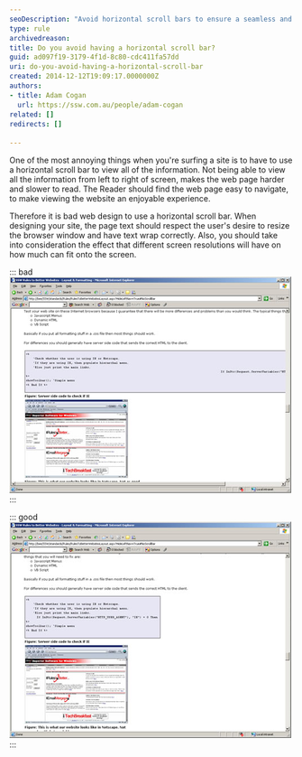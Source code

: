 ```yaml
---
seoDescription: "Avoid horizontal scroll bars to ensure a seamless and enjoyable browsing experience, as they can hinder text readability and user navigation."
type: rule
archivedreason: 
title: Do you avoid having a horizontal scroll bar?
guid: ad097f19-3179-4f1d-8c80-cdc411fa57dd
uri: do-you-avoid-having-a-horizontal-scroll-bar
created: 2014-12-12T19:09:17.0000000Z
authors:
- title: Adam Cogan
  url: https://ssw.com.au/people/adam-cogan
related: []
redirects: []

---
```


One of the most annoying things when you're surfing a site is to have to use a horizontal                     scroll bar to view all of the information. Not being able to view all the information                     from left to right of screen, makes the web page harder and slower to read. The                     Reader should find the web page easy to navigate, to make viewing the website an                     enjoyable experience.

<!--endintro-->

Therefore it is bad web design to use a horizontal scroll bar. When designing your                     site, the page text should respect the user's desire to resize the browser window                     and have text wrap correctly. Also, you should take into consideration the effect                     that different screen resolutions will have on how much can fit onto the screen.


::: bad  
![Figure: Bad Example - Using pre code tags and having lines exceed screen size](BadHorizontalScrollBar.jpg)  
:::


::: good  
![Figure: Good Example - Using pre code tags and having lines not exceed screen size](GoodHorizontalScrollBar.jpg)  
:::

